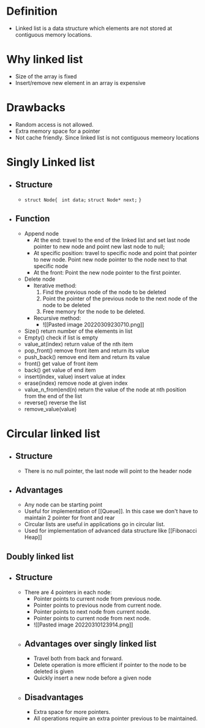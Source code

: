 # Definition
- Linked list is a data structure which elements are not stored at contiguous memory locations.
# Why linked list
- Size of the array is fixed
- Insert/remove new element in an array is expensive
# Drawbacks
- Random access is not allowed.
- Extra memory space for a pointer
- Not cache friendly. Since linked list is not  contiguous memeory locations
# Singly Linked list
- ## Structure
	- `struct Node{`
		` int data;`
		`struct Node* next;`
		`}`
- ## Function
	-  Append node
		- At the end: travel to the end of the linked list and set last node pointer to new node and point new last node to null;
		- At specific position: travel to specific node  and point that pointer to new node. Point new node pointer to the node next to that specific node 
		- At the front: Point the new node pointer to the first pointer.
	- Delete node
		- Iterative method:
			1. Find the previous node of the node to be deleted
			2. Point the pointer of the previous node to the next node of the node to be deleted
			3. Free memory for the node to be deleted.
		- Recursive method:
			-  ![[Pasted image 20220309230710.png]]
	- Size() return number of the elements in list
	- Empty() check if list is empty
	- value_at(index) return value of the nth item
	- pop_front() remove front item and return its value
	- push_back() remove end item and return its value
	- front() get value of front item
	- back() get value of end item
	- insert(index, value) insert value at index
	- erase(index) remove node at given index
	- value_n_from)end(n) return the value of the node at nth position from the end of the list
	- reverse() reverse the list
	- remove_value(value)
# Circular linked list
- ## Structure
	- There is no null pointer, the last node will point to the header node
- ## Advantages
	- Any node can be starting point
	- Useful for implementation of [[Queue]]. In this case we don't  have to maintain 2 pointer for front and rear
	- Circular lists are useful in applications go in circular list.
	- Used for implementation of advanced data structure like [[Fibonacci Heap]]
## Doubly linked list
- ## Structure
	-  There are 4 pointers in each node:
		- Pointer points to current node from previous node.
		- Pointer points to previous node from current node.
		- Pointer points to next node from current node.
		- Pointer points to current node from next node.
		- ![[Pasted image 20220310123914.png]]
	- ## Advantages over singly linked list
		- Travel both from back and forward.
		- Delete operation is more efficient if pointer to the node to be deleted is given
		- Quickly insert a new node before a given node
	- ## Disadvantages
		- Extra space for more pointers.
		- All operations require an extra pointer previous to be maintained.